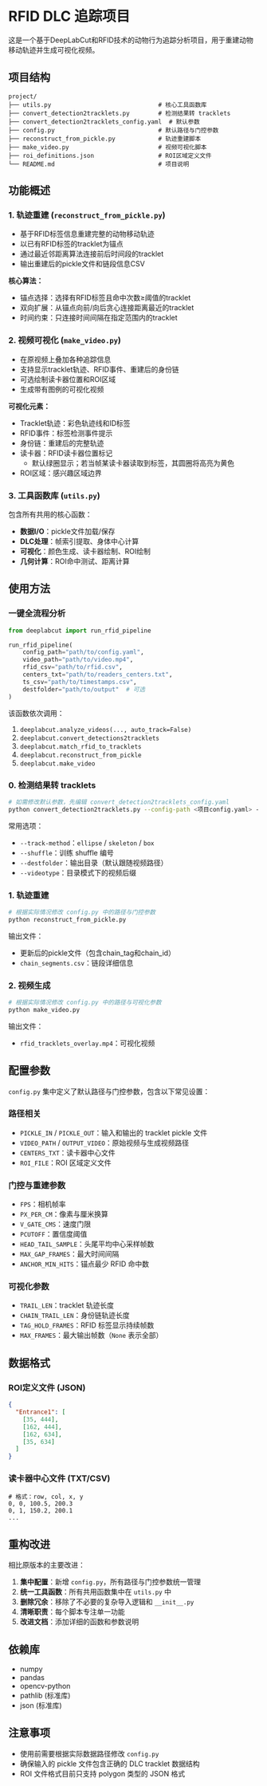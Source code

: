 # RFID DLC 追踪项目

这是一个基于DeepLabCut和RFID技术的动物行为追踪分析项目，用于重建动物移动轨迹并生成可视化视频。

## 项目结构

```
project/
├── utils.py                              # 核心工具函数库
├── convert_detection2tracklets.py        # 检测结果转 tracklets
├── convert_detection2tracklets_config.yaml  # 默认参数
├── config.py                             # 默认路径与门控参数
├── reconstruct_from_pickle.py            # 轨迹重建脚本
├── make_video.py                         # 视频可视化脚本
├── roi_definitions.json                  # ROI区域定义文件
└── README.md                             # 项目说明
```

## 功能概述

### 1. 轨迹重建 (`reconstruct_from_pickle.py`)
- 基于RFID标签信息重建完整的动物移动轨迹
- 以已有RFID标签的tracklet为锚点
- 通过最近邻距离算法连接前后时间段的tracklet
- 输出重建后的pickle文件和链段信息CSV

**核心算法：**
- 锚点选择：选择有RFID标签且命中次数≥阈值的tracklet
- 双向扩展：从锚点向前/向后贪心连接距离最近的tracklet
- 时间约束：只连接时间间隔在指定范围内的tracklet

### 2. 视频可视化 (`make_video.py`)
- 在原视频上叠加各种追踪信息
- 支持显示tracklet轨迹、RFID事件、重建后的身份链
- 可选绘制读卡器位置和ROI区域
- 生成带有图例的可视化视频

**可视化元素：**
- Tracklet轨迹：彩色轨迹线和ID标签
- RFID事件：标签检测事件提示
- 身份链：重建后的完整轨迹
- 读卡器：RFID读卡器位置标记
  - 默认绿圈显示；若当帧某读卡器读取到标签，其圆圈将高亮为黄色
- ROI区域：感兴趣区域边界

### 3. 工具函数库 (`utils.py`)
包含所有共用的核心函数：
- **数据I/O**：pickle文件加载/保存
- **DLC处理**：帧索引提取、身体中心计算
- **可视化**：颜色生成、读卡器绘制、ROI绘制
- **几何计算**：ROI命中测试、距离计算

## 使用方法

### 一键全流程分析
```python
from deeplabcut import run_rfid_pipeline

run_rfid_pipeline(
    config_path="path/to/config.yaml",
    video_path="path/to/video.mp4",
    rfid_csv="path/to/rfid.csv",
    centers_txt="path/to/readers_centers.txt",
    ts_csv="path/to/timestamps.csv",
    destfolder="path/to/output"  # 可选
)
```

该函数依次调用：

1. `deeplabcut.analyze_videos(..., auto_track=False)`
2. `deeplabcut.convert_detections2tracklets`
3. `deeplabcut.match_rfid_to_tracklets`
4. `deeplabcut.reconstruct_from_pickle`
5. `deeplabcut.make_video`

### 0. 检测结果转 tracklets
```bash
# 如需修改默认参数，先编辑 convert_detection2tracklets_config.yaml
python convert_detection2tracklets.py --config-path <项目config.yaml> --video-input <视频或目录>
```

常用选项：
- `--track-method`：`ellipse` / `skeleton` / `box`
- `--shuffle`：训练 shuffle 编号
- `--destfolder`：输出目录（默认跟随视频路径）
- `--videotype`：目录模式下的视频后缀

### 1. 轨迹重建
```bash
# 根据实际情况修改 config.py 中的路径与门控参数
python reconstruct_from_pickle.py
```

输出文件：
- 更新后的pickle文件（包含chain_tag和chain_id）
- `chain_segments.csv`：链段详细信息

### 2. 视频生成
```bash
# 根据实际情况修改 config.py 中的路径与可视化参数
python make_video.py
```

输出文件：
- `rfid_tracklets_overlay.mp4`：可视化视频

## 配置参数

`config.py` 集中定义了默认路径与门控参数，包含以下常见设置：

### 路径相关
- `PICKLE_IN` / `PICKLE_OUT`：输入和输出的 tracklet pickle 文件
- `VIDEO_PATH` / `OUTPUT_VIDEO`：原始视频与生成视频路径
- `CENTERS_TXT`：读卡器中心文件
- `ROI_FILE`：ROI 区域定义文件

### 门控与重建参数
- `FPS`：相机帧率
- `PX_PER_CM`：像素与厘米换算
- `V_GATE_CMS`：速度门限
- `PCUTOFF`：置信度阈值
- `HEAD_TAIL_SAMPLE`：头尾平均中心采样帧数
- `MAX_GAP_FRAMES`：最大时间间隔
- `ANCHOR_MIN_HITS`：锚点最少 RFID 命中数

### 可视化参数
- `TRAIL_LEN`：tracklet 轨迹长度
- `CHAIN_TRAIL_LEN`：身份链轨迹长度
- `TAG_HOLD_FRAMES`：RFID 标签显示持续帧数
- `MAX_FRAMES`：最大输出帧数（`None` 表示全部）

## 数据格式

### ROI定义文件 (JSON)
```json
{
  "Entrance1": [
    [35, 444],
    [162, 444],
    [162, 634],
    [35, 634]
  ]
}
```

### 读卡器中心文件 (TXT/CSV)
```
# 格式：row, col, x, y
0, 0, 100.5, 200.3
0, 1, 150.2, 200.1
...
```

## 重构改进

相比原版本的主要改进：
1. **集中配置**：新增 `config.py`，所有路径与门控参数统一管理
2. **统一工具函数**：所有共用函数集中在 `utils.py` 中
3. **删除冗余**：移除了不必要的复杂导入逻辑和 `__init__.py`
4. **清晰职责**：每个脚本专注单一功能
5. **改进文档**：添加详细的函数和参数说明

## 依赖库

- numpy
- pandas
- opencv-python
- pathlib (标准库)
- json (标准库)

## 注意事项

- 使用前需要根据实际数据路径修改 `config.py`
- 确保输入的 pickle 文件包含正确的 DLC tracklet 数据结构
- ROI 文件格式目前只支持 polygon 类型的 JSON 格式
